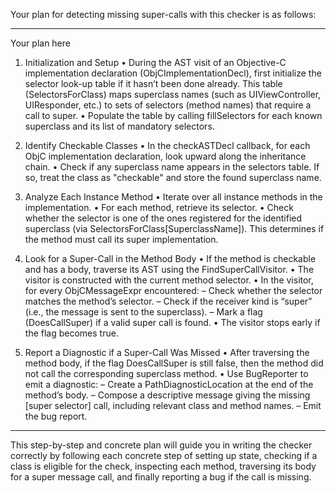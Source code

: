 Your plan for detecting missing super-calls with this checker is as follows:

------------------------------------------------------------
Your plan here

1. Initialization and Setup
   • During the AST visit of an Objective-C implementation declaration (ObjCImplementationDecl), first initialize the selector look-up table if it hasn’t been done already. This table (SelectorsForClass) maps superclass names (such as UIViewController, UIResponder, etc.) to sets of selectors (method names) that require a call to super.
   • Populate the table by calling fillSelectors for each known superclass and its list of mandatory selectors.

2. Identify Checkable Classes
   • In the checkASTDecl callback, for each ObjC implementation declaration, look upward along the inheritance chain.
   • Check if any superclass name appears in the selectors table. If so, treat the class as "checkable" and store the found superclass name.

3. Analyze Each Instance Method
   • Iterate over all instance methods in the implementation.
   • For each method, retrieve its selector.
   • Check whether the selector is one of the ones registered for the identified superclass (via SelectorsForClass[SuperclassName]). This determines if the method must call its super implementation.

4. Look for a Super-Call in the Method Body
   • If the method is checkable and has a body, traverse its AST using the FindSuperCallVisitor.
   • The visitor is constructed with the current method selector.
   • In the visitor, for every ObjCMessageExpr encountered:
       – Check whether the selector matches the method’s selector.
       – Check if the receiver kind is “super” (i.e., the message is sent to the superclass).
       – Mark a flag (DoesCallSuper) if a valid super call is found.
   • The visitor stops early if the flag becomes true.

5. Report a Diagnostic if a Super-Call Was Missed
   • After traversing the method body, if the flag DoesCallSuper is still false, then the method did not call the corresponding superclass method.
   • Use BugReporter to emit a diagnostic:
       – Create a PathDiagnosticLocation at the end of the method’s body.
       – Compose a descriptive message giving the missing [super selector] call, including relevant class and method names.
       – Emit the bug report.

------------------------------------------------------------
This step-by-step and concrete plan will guide you in writing the checker correctly by following each concrete step of setting up state, checking if a class is eligible for the check, inspecting each method, traversing its body for a super message call, and finally reporting a bug if the call is missing.
